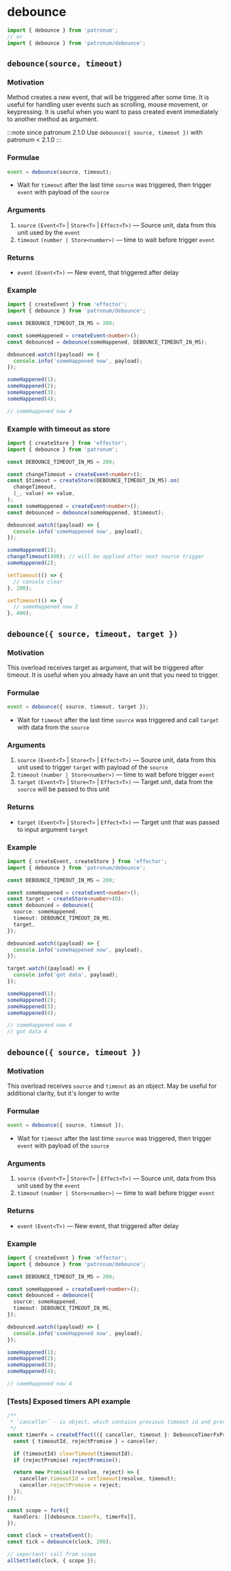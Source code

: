 # debounce

```ts
import { debounce } from 'patronum';
// or
import { debounce } from 'patronum/debounce';
```

## `debounce(source, timeout)`

### Motivation

Method creates a new event, that will be triggered after some time. It is useful for handling user events such as scrolling, mouse movement, or keypressing.
It is useful when you want to pass created event immediately to another method as argument.

:::note since
patronum 2.1.0
Use `debounce({ source, timeout })` with patronum < 2.1.0
:::

### Formulae

```ts
event = debounce(source, timeout);
```

- Wait for `timeout` after the last time `source` was triggered, then trigger `event` with payload of the `source`

### Arguments

1. `source` `(Event<T>` | `Store<T>` | `Effect<T>)` — Source unit, data from this unit used by the `event`
1. `timeout` `(number | Store<number>)` — time to wait before trigger `event`

### Returns

- `event` `(Event<T>)` — New event, that triggered after delay

### Example

```ts
import { createEvent } from 'effector';
import { debounce } from 'patronum/debounce';

const DEBOUNCE_TIMEOUT_IN_MS = 200;

const someHappened = createEvent<number>();
const debounced = debounce(someHappened, DEBOUNCE_TIMEOUT_IN_MS);

debounced.watch((payload) => {
  console.info('someHappened now', payload);
});

someHappened(1);
someHappened(2);
someHappened(3);
someHappened(4);

// someHappened now 4
```

### Example with timeout as store

```ts
import { createStore } from 'effector';
import { debounce } from 'patronum';

const DEBOUNCE_TIMEOUT_IN_MS = 200;

const changeTimeout = createEvent<number>();
const $timeout = createStore(DEBOUNCE_TIMEOUT_IN_MS).on(
  changeTimeout,
  (_, value) => value,
);
const someHappened = createEvent<number>();
const debounced = debounce(someHappened, $timeout);

debounced.watch((payload) => {
  console.info('someHappened now', payload);
});

someHappened(1);
changeTimeout(400); // will be applied after next source trigger
someHappened(2);

setTimeout(() => {
  // console clear
}, 200);

setTimeout(() => {
  // someHappened now 2
}, 400);
```

## `debounce({ source, timeout, target })`

### Motivation

This overload receives target as argument, that will be triggered after timeout.
It is useful when you already have an unit that you need to trigger.

### Formulae

```ts
event = debounce({ source, timeout, target });
```

- Wait for `timeout` after the last time `source` was triggered and call `target` with data from the `source`

### Arguments

1. `source` `(Event<T>` | `Store<T>` | `Effect<T>)` — Source unit, data from this unit used to trigger `target` with payload of the `source`
1. `timeout` `(number | Store<number>)` — time to wait before trigger `event`
1. `target` `(Event<T>` | `Store<T>` | `Effect<T>)` — Target unit, data from the `source` will be passed to this unit

### Returns

- `target` `(Event<T>` | `Store<T>` | `Effect<T>)` — Target unit that was passed to input argument `target`

### Example

```ts
import { createEvent, createStore } from 'effector';
import { debounce } from 'patronum/debounce';

const DEBOUNCE_TIMEOUT_IN_MS = 200;

const someHappened = createEvent<number>();
const target = createStore<number>(0);
const debounced = debounce({
  source: someHappened,
  timeout: DEBOUNCE_TIMEOUT_IN_MS,
  target,
});

debounced.watch((payload) => {
  console.info('someHappened now', payload);
});

target.watch((payload) => {
  console.info('got data', payload);
});

someHappened(1);
someHappened(2);
someHappened(3);
someHappened(4);

// someHappened now 4
// got data 4
```

## `debounce({ source, timeout })`

### Motivation

This overload receives `source` and `timeout` as an object. May be useful for additional clarity, but it's longer to write

### Formulae

```ts
event = debounce({ source, timeout });
```

- Wait for `timeout` after the last time `source` was triggered, then trigger `event` with payload of the `source`

### Arguments

1. `source` `(Event<T>` | `Store<T>` | `Effect<T>)` — Source unit, data from this unit used by the `event`
1. `timeout` `(number | Store<number>)` — time to wait before trigger `event`

### Returns

- `event` `(Event<T>)` — New event, that triggered after delay

### Example

```ts
import { createEvent } from 'effector';
import { debounce } from 'patronum/debounce';

const DEBOUNCE_TIMEOUT_IN_MS = 200;

const someHappened = createEvent<number>();
const debounced = debounce({
  source: someHappened,
  timeout: DEBOUNCE_TIMEOUT_IN_MS,
});

debounced.watch((payload) => {
  console.info('someHappened now', payload);
});

someHappened(1);
someHappened(2);
someHappened(3);
someHappened(4);

// someHappened now 4
```

### [Tests] Exposed timers API example

```ts
/**
 * `canceller` - is object, which contains previous timeout id and previous effect promise reject
 */
const timerFx = createEffect(({ canceller, timeout }: DebounceTimerFxProps) => {
  const { timeoutId, rejectPromise } = canceller;

  if (timeoutId) clearTimeout(timeoutId);
  if (rejectPromise) rejectPromise();

  return new Promise((resolve, reject) => {
    canceller.timeoutId = setTimeout(resolve, timeout);
    canceller.rejectPromise = reject;
  });
});

const scope = fork({
  handlers: [[debounce.timerFx, timerFx]],
});

const clock = createEvent();
const tick = debounce(clock, 200);

// important! call from scope
allSettled(clock, { scope });
```
